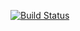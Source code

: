 [![Build Status](https://travis-ci.org/mitchmacF/PracticeForQuiz.svg?branch=master)](https://travis-ci.org/mitchmacF/PracticeForQuiz)
